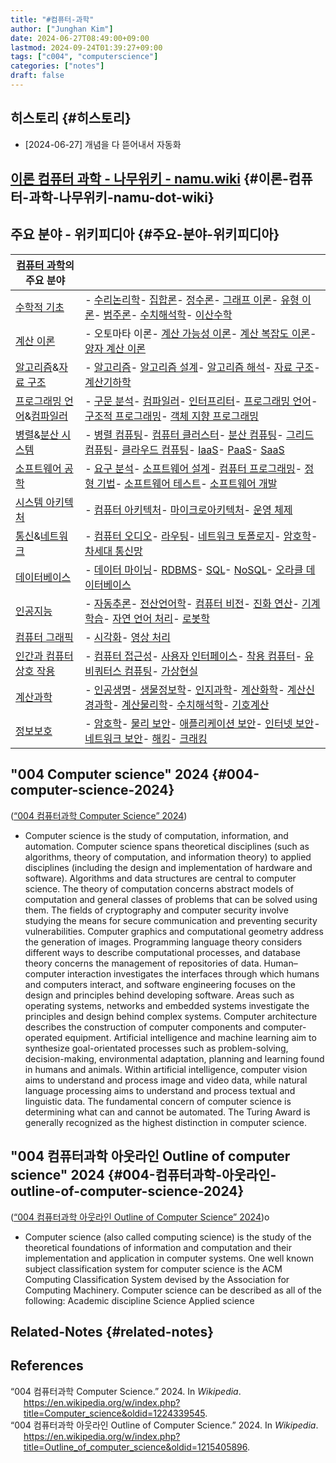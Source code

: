 ```yaml
---
title: "#컴퓨터-과학"
author: ["Junghan Kim"]
date: 2024-06-27T08:49:00+09:00
lastmod: 2024-09-24T01:39:27+09:00
tags: ["c004", "computerscience"]
categories: ["notes"]
draft: false
---
```


## 히스토리 {#히스토리}

-   [2024-06-27] 개념을 다 뜯어내서 자동화


## [이론 컴퓨터 과학 - 나무위키 - namu.wiki](https://namu.wiki/w/%EC%9D%B4%EB%A1%A0%20%EC%BB%B4%ED%93%A8%ED%84%B0%20%EA%B3%BC%ED%95%99) {#이론-컴퓨터-과학-나무위키-namu-dot-wiki}


## 주요 분야 - 위키피디아 {#주요-분야-위키피디아}

| [컴퓨터 과학](https://ko.wikipedia.org/wiki/%EC%BB%B4%ED%93%A8%ED%84%B0_%EA%B3%BC%ED%95%99)의 주요 분야                                                                                     |                                                                                                                                                                                                                                                                                                                                                                                                                                                                                                                                                                                                                                                                                                                                                                                                                                                                                          |
|-----------------------------------------------------------------------------------------------------------------------------------------------------------------------------------|------------------------------------------------------------------------------------------------------------------------------------------------------------------------------------------------------------------------------------------------------------------------------------------------------------------------------------------------------------------------------------------------------------------------------------------------------------------------------------------------------------------------------------------------------------------------------------------------------------------------------------------------------------------------------------------------------------------------------------------------------------------------------------------------------------------------------------------------------------------------------------------|
| [수학적 기초](https://ko.wikipedia.org/wiki/%EC%88%98%ED%95%99)                                                                                                                             | - [수리논리학](https://ko.wikipedia.org/wiki/%EC%88%98%EB%A6%AC%EB%85%BC%EB%A6%AC%ED%95%99)- [집합론](https://ko.wikipedia.org/wiki/%EC%A7%91%ED%95%A9%EB%A1%A0)- [정수론](https://ko.wikipedia.org/wiki/%EC%A0%95%EC%88%98%EB%A1%A0)- [그래프 이론](https://ko.wikipedia.org/wiki/%EA%B7%B8%EB%9E%98%ED%94%84_%EC%9D%B4%EB%A1%A0)- [유형 이론](https://ko.wikipedia.org/wiki/%EC%9C%A0%ED%98%95_%EC%9D%B4%EB%A1%A0)- [범주론](https://ko.wikipedia.org/wiki/%EB%B2%94%EC%A3%BC%EB%A1%A0)- [수치해석학](https://ko.wikipedia.org/wiki/%EC%88%98%EC%B9%98%ED%95%B4%EC%84%9D%ED%95%99)- [이산수학](https://ko.wikipedia.org/wiki/%EC%9D%B4%EC%82%B0%EC%88%98%ED%95%99)                                                                                                                                                                                                                     |
| [계산 이론](https://ko.wikipedia.org/wiki/%EA%B3%84%EC%82%B0_%EC%9D%B4%EB%A1%A0)                                                                                                            | - 오토마타 이론- [계산 가능성 이론](https://ko.wikipedia.org/wiki/%EA%B3%84%EC%82%B0_%EA%B0%80%EB%8A%A5%EC%84%B1_%EC%9D%B4%EB%A1%A0)- [계산 복잡도 이론](https://ko.wikipedia.org/wiki/%EA%B3%84%EC%82%B0_%EB%B3%B5%EC%9E%A1%EB%8F%84_%EC%9D%B4%EB%A1%A0)- [양자 계산 이론](https://ko.wikipedia.org/wiki/%EC%96%91%EC%9E%90%EC%BB%B4%ED%93%A8%ED%84%B0)                                                                                                                                                                                                                                                                                                                                                                                                                                                                                                                                 |
| [알고리즘](https://ko.wikipedia.org/wiki/%EC%95%8C%EA%B3%A0%EB%A6%AC%EC%A6%98)&amp;[자료 구조](https://ko.wikipedia.org/wiki/%EC%9E%90%EB%A3%8C_%EA%B5%AC%EC%A1%B0)                       | - [알고리즘](https://ko.wikipedia.org/wiki/%EC%95%8C%EA%B3%A0%EB%A6%AC%EC%A6%98)- [알고리즘 설계](https://ko.wikipedia.org/wiki/%EC%95%8C%EA%B3%A0%EB%A6%AC%EC%A6%98_%EC%84%A4%EA%B3%84)- [알고리즘 해석](https://ko.wikipedia.org/wiki/%EC%95%8C%EA%B3%A0%EB%A6%AC%EC%A6%98_%ED%95%B4%EC%84%9D)- [자료 구조](https://ko.wikipedia.org/wiki/%EC%9E%90%EB%A3%8C_%EA%B5%AC%EC%A1%B0)- [계산기하학](https://ko.wikipedia.org/wiki/%EA%B3%84%EC%82%B0%EA%B8%B0%ED%95%98%ED%95%99)                                                                                                                                                                                                                                                                                                                                                                                                            |
| [프로그래밍 언어](https://ko.wikipedia.org/wiki/%ED%94%84%EB%A1%9C%EA%B7%B8%EB%9E%98%EB%B0%8D_%EC%96%B8%EC%96%B4)&amp;[컴파일러](https://ko.wikipedia.org/wiki/%EC%BB%B4%ED%8C%8C%EC%9D%BC%EB%9F%AC) | - [구문 분석](https://ko.wikipedia.org/wiki/%EA%B5%AC%EB%AC%B8_%EB%B6%84%EC%84%9D)- [컴파일러](https://ko.wikipedia.org/wiki/%EC%BB%B4%ED%8C%8C%EC%9D%BC%EB%9F%AC)- [인터프리터](https://ko.wikipedia.org/wiki/%EC%9D%B8%ED%84%B0%ED%94%84%EB%A6%AC%ED%84%B0)- [프로그래밍 언어](https://ko.wikipedia.org/wiki/%ED%94%84%EB%A1%9C%EA%B7%B8%EB%9E%98%EB%B0%8D_%EC%96%B8%EC%96%B4)- [구조적 프로그래밍](https://ko.wikipedia.org/wiki/%EA%B5%AC%EC%A1%B0%EC%A0%81_%ED%94%84%EB%A1%9C%EA%B7%B8%EB%9E%98%EB%B0%8D)- [객체 지향 프로그래밍](https://ko.wikipedia.org/wiki/%EA%B0%9D%EC%B2%B4_%EC%A7%80%ED%96%A5_%ED%94%84%EB%A1%9C%EA%B7%B8%EB%9E%98%EB%B0%8D)                                                                                                                                                                                                                                |
| [병렬](https://ko.wikipedia.org/wiki/%EB%B3%91%EB%A0%AC_%EC%BB%B4%ED%93%A8%ED%8C%85)&amp;[분산 시스템](https://ko.wikipedia.org/wiki/%EB%B6%84%EC%82%B0_%EC%BB%B4%ED%93%A8%ED%8C%85)      | - [병렬 컴퓨팅](https://ko.wikipedia.org/wiki/%EB%B3%91%EB%A0%AC_%EC%BB%B4%ED%93%A8%ED%8C%85)- [컴퓨터 클러스터](https://ko.wikipedia.org/wiki/%EC%BB%B4%ED%93%A8%ED%84%B0_%ED%81%B4%EB%9F%AC%EC%8A%A4%ED%84%B0)- [분산 컴퓨팅](https://ko.wikipedia.org/wiki/%EB%B6%84%EC%82%B0_%EC%BB%B4%ED%93%A8%ED%8C%85)- [그리드 컴퓨팅](https://ko.wikipedia.org/wiki/%EA%B7%B8%EB%A6%AC%EB%93%9C_%EC%BB%B4%ED%93%A8%ED%8C%85)- [클라우드 컴퓨팅](https://ko.wikipedia.org/wiki/%ED%81%B4%EB%9D%BC%EC%9A%B0%EB%93%9C_%EC%BB%B4%ED%93%A8%ED%8C%85)- [IaaS](https://ko.wikipedia.org/wiki/%EC%84%9C%EB%B9%84%EC%8A%A4%ED%98%95_%EC%9D%B8%ED%94%84%EB%9D%BC%EC%8A%A4%ED%8A%B8%EB%9F%AD%EC%B2%98)- [PaaS](https://ko.wikipedia.org/wiki/%EC%84%9C%EB%B9%84%EC%8A%A4%ED%98%95_%ED%94%8C%EB%9E%AB%ED%8F%BC)- [SaaS](https://ko.wikipedia.org/wiki/%EC%84%9C%EB%B9%84%EC%8A%A4%ED%98%95_%EC%86%8C%ED%94%84%ED%8A%B8%EC%9B%A8%EC%96%B4) |
| [소프트웨어 공학](https://ko.wikipedia.org/wiki/%EC%86%8C%ED%94%84%ED%8A%B8%EC%9B%A8%EC%96%B4_%EA%B3%B5%ED%95%99)                                                                           | - [요구 분석](https://ko.wikipedia.org/wiki/%EC%9A%94%EA%B5%AC%EC%82%AC%ED%95%AD_%EB%B6%84%EC%84%9D)- [소프트웨어 설계](https://ko.wikipedia.org/wiki/%EC%86%8C%ED%94%84%ED%8A%B8%EC%9B%A8%EC%96%B4_%EC%84%A4%EA%B3%84)- [컴퓨터 프로그래밍](https://ko.wikipedia.org/wiki/%EC%BB%B4%ED%93%A8%ED%84%B0_%ED%94%84%EB%A1%9C%EA%B7%B8%EB%9E%98%EB%B0%8D)- [정형 기법](https://ko.wikipedia.org/wiki/%EC%A0%95%ED%98%95_%EA%B8%B0%EB%B2%95)- [소프트웨어 테스트](https://ko.wikipedia.org/wiki/%EC%86%8C%ED%94%84%ED%8A%B8%EC%9B%A8%EC%96%B4_%ED%85%8C%EC%8A%A4%ED%8A%B8)- [소프트웨어 개발](https://ko.wikipedia.org/wiki/%EC%86%8C%ED%94%84%ED%8A%B8%EC%9B%A8%EC%96%B4_%EA%B0%9C%EB%B0%9C)                                                                                                                                                                                                 |
| [시스템 아키텍처](https://ko.wikipedia.org/wiki/%EC%8B%9C%EC%8A%A4%ED%85%9C_%EC%95%84%ED%82%A4%ED%85%8D%EC%B2%98)                                                                           | - [컴퓨터 아키텍처](https://ko.wikipedia.org/wiki/%EC%BB%B4%ED%93%A8%ED%84%B0_%EA%B5%AC%EC%A1%B0)- [마이크로아키텍처](https://ko.wikipedia.org/wiki/%EB%A7%88%EC%9D%B4%ED%81%AC%EB%A1%9C%EC%95%84%ED%82%A4%ED%85%8D%EC%B2%98)- [운영 체제](https://ko.wikipedia.org/wiki/%EC%9A%B4%EC%98%81_%EC%B2%B4%EC%A0%9C)                                                                                                                                                                                                                                                                                                                                                                                                                                                                                                                                                                          |
| [통신](https://ko.wikipedia.org/wiki/%ED%86%B5%EC%8B%A0)&amp;[네트워크](https://ko.wikipedia.org/wiki/%EC%BB%B4%ED%93%A8%ED%84%B0_%EB%84%A4%ED%8A%B8%EC%9B%8C%ED%81%AC)                   | - [컴퓨터 오디오](https://ko.wikipedia.org/wiki/%EC%BB%B4%ED%93%A8%ED%84%B0_%EC%98%A4%EB%94%94%EC%98%A4)- [라우팅](https://ko.wikipedia.org/wiki/%EB%9D%BC%EC%9A%B0%ED%8C%85)- [네트워크 토폴로지](https://ko.wikipedia.org/wiki/%EB%84%A4%ED%8A%B8%EC%9B%8C%ED%81%AC_%ED%86%A0%ED%8F%B4%EB%A1%9C%EC%A7%80)- [암호학](https://ko.wikipedia.org/wiki/%EC%95%94%ED%98%B8%ED%95%99)- [차세대 통신망](https://ko.wikipedia.org/wiki/%EC%B0%A8%EC%84%B8%EB%8C%80_%ED%86%B5%EC%8B%A0%EB%A7%9D)                                                                                                                                                                                                                                                                                                                                                                                                 |
| [데이터베이스](https://ko.wikipedia.org/wiki/%EB%8D%B0%EC%9D%B4%ED%84%B0%EB%B2%A0%EC%9D%B4%EC%8A%A4)                                                                                        | - [데이터 마이닝](https://ko.wikipedia.org/wiki/%EB%8D%B0%EC%9D%B4%ED%84%B0_%EB%A7%88%EC%9D%B4%EB%8B%9D)- [RDBMS](https://ko.wikipedia.org/wiki/%EA%B4%80%EA%B3%84%ED%98%95_%EB%8D%B0%EC%9D%B4%ED%84%B0%EB%B2%A0%EC%9D%B4%EC%8A%A4)- [SQL](https://ko.wikipedia.org/wiki/SQL)- [NoSQL](https://ko.wikipedia.org/wiki/NoSQL)- [오라클 데이터베이스](https://ko.wikipedia.org/wiki/%EC%98%A4%EB%9D%BC%ED%81%B4_%EB%8D%B0%EC%9D%B4%ED%84%B0%EB%B2%A0%EC%9D%B4%EC%8A%A4)                                                                                                                                                                                                                                                                                                                                                                                                                     |
| [인공지능](https://ko.wikipedia.org/wiki/%EC%9D%B8%EA%B3%B5%EC%A7%80%EB%8A%A5)                                                                                                              | - [자동추론](https://ko.wikipedia.org/w/index.php?title=%EC%9E%90%EB%8F%99%EC%B6%94%EB%A1%A0&action=edit&redlink=1)- [전산언어학](https://ko.wikipedia.org/wiki/%EC%A0%84%EC%82%B0%EC%96%B8%EC%96%B4%ED%95%99)- [컴퓨터 비전](https://ko.wikipedia.org/wiki/%EC%BB%B4%ED%93%A8%ED%84%B0_%EB%B9%84%EC%A0%84)- [진화 연산](https://ko.wikipedia.org/wiki/%EC%A7%84%ED%99%94_%EC%97%B0%EC%82%B0)- [기계 학습](https://ko.wikipedia.org/wiki/%EA%B8%B0%EA%B3%84_%ED%95%99%EC%8A%B5)- [자연 언어 처리](https://ko.wikipedia.org/wiki/%EC%9E%90%EC%97%B0_%EC%96%B8%EC%96%B4_%EC%B2%98%EB%A6%AC)- [로봇학](https://ko.wikipedia.org/wiki/%EB%A1%9C%EB%B4%87%EA%B3%B5%ED%95%99)                                                                                                                                                                                                                  |
| [컴퓨터 그래픽](https://ko.wikipedia.org/wiki/%EC%BB%B4%ED%93%A8%ED%84%B0_%EA%B7%B8%EB%9E%98%ED%94%BD)                                                                                      | - [시각화](https://ko.wikipedia.org/wiki/%EC%8B%9C%EA%B0%81%ED%99%94)- [영상 처리](https://ko.wikipedia.org/wiki/%EC%98%81%EC%83%81_%EC%B2%98%EB%A6%AC)                                                                                                                                                                                                                                                                                                                                                                                                                                                                                                                                                                                                                                                                                                                                  |
| [인간과 컴퓨터 상호 작용](https://ko.wikipedia.org/wiki/%EC%9D%B8%EA%B0%84%EA%B3%BC_%EC%BB%B4%ED%93%A8%ED%84%B0_%EC%83%81%ED%98%B8_%EC%9E%91%EC%9A%A9)                                      | - [컴퓨터 접근성](https://ko.wikipedia.org/wiki/%EC%BB%B4%ED%93%A8%ED%84%B0_%EC%A0%91%EA%B7%BC%EC%84%B1)- [사용자 인터페이스](https://ko.wikipedia.org/wiki/%EC%82%AC%EC%9A%A9%EC%9E%90_%EC%9D%B8%ED%84%B0%ED%8E%98%EC%9D%B4%EC%8A%A4)- [착용 컴퓨터](https://ko.wikipedia.org/wiki/%EC%B0%A9%EC%9A%A9_%EC%BB%B4%ED%93%A8%ED%84%B0)- [유비쿼터스 컴퓨팅](https://ko.wikipedia.org/wiki/%EC%9C%A0%EB%B9%84%EC%BF%BC%ED%84%B0%EC%8A%A4_%EC%BB%B4%ED%93%A8%ED%8C%85)- [가상현실](https://ko.wikipedia.org/wiki/%EA%B0%80%EC%83%81%ED%98%84%EC%8B%A4)                                                                                                                                                                                                                                                                                                                                        |
| [계산과학](https://ko.wikipedia.org/wiki/%EA%B3%84%EC%82%B0%EA%B3%BC%ED%95%99)                                                                                                              | - [인공생명](https://ko.wikipedia.org/wiki/%EC%9D%B8%EA%B3%B5%EC%83%9D%EB%AA%85)- [생물정보학](https://ko.wikipedia.org/wiki/%EC%83%9D%EB%AC%BC%EC%A0%95%EB%B3%B4%ED%95%99)- [인지과학](https://ko.wikipedia.org/wiki/%EC%9D%B8%EC%A7%80%EA%B3%BC%ED%95%99)- [계산화학](https://ko.wikipedia.org/wiki/%EA%B3%84%EC%82%B0%ED%99%94%ED%95%99)- [계산신경과학](https://ko.wikipedia.org/wiki/%EA%B3%84%EC%82%B0%EC%8B%A0%EA%B2%BD%EA%B3%BC%ED%95%99)- [계산물리학](https://ko.wikipedia.org/wiki/%EA%B3%84%EC%82%B0%EB%AC%BC%EB%A6%AC%ED%95%99)- [수치해석학](https://ko.wikipedia.org/wiki/%EC%88%98%EC%B9%98%ED%95%B4%EC%84%9D%ED%95%99)- [기호계산](https://ko.wikipedia.org/wiki/%EA%B8%B0%ED%98%B8%EA%B3%84%EC%82%B0)                                                                                                                                                                  |
| [정보보호](https://ko.wikipedia.org/wiki/%EC%A0%95%EB%B3%B4%EB%B3%B4%ED%98%B8)                                                                                                              | - [암호학](https://ko.wikipedia.org/wiki/%EC%95%94%ED%98%B8%ED%95%99)- [물리 보안](https://ko.wikipedia.org/wiki/%EB%AC%BC%EB%A6%AC_%EB%B3%B4%EC%95%88)- [애플리케이션 보안](https://ko.wikipedia.org/wiki/%EC%95%A0%ED%94%8C%EB%A6%AC%EC%BC%80%EC%9D%B4%EC%85%98_%EB%B3%B4%EC%95%88)- [인터넷 보안](https://ko.wikipedia.org/wiki/%EC%9D%B8%ED%84%B0%EB%84%B7_%EB%B3%B4%EC%95%88)- [네트워크 보안](https://ko.wikipedia.org/wiki/%EB%84%A4%ED%8A%B8%EC%9B%8C%ED%81%AC_%EB%B3%B4%EC%95%88)- [해킹](https://ko.wikipedia.org/wiki/%ED%95%B4%ED%82%B9)- [크래킹](https://ko.wikipedia.org/wiki/%EC%86%8C%ED%94%84%ED%8A%B8%EC%9B%A8%EC%96%B4_%ED%81%AC%EB%9E%98%ED%82%B9)                                                                                                                                                                                                                  |


## "004 Computer science"  2024 {#004-computer-science-2024}

(<a href="#citeproc_bib_item_1">“004 컴퓨터과학 Computer Science” 2024</a>)

-   Computer science is the study of computation, information, and automation. Computer science spans theoretical disciplines (such as algorithms, theory of computation, and information theory) to applied disciplines (including the design and implementation of hardware and software). Algorithms and data structures are central to computer science. The theory of computation concerns abstract models of computation and general classes of problems that can be solved using them. The fields of cryptography and computer security involve studying the means for secure communication and preventing security vulnerabilities. Computer graphics and computational geometry address the generation of images. Programming language theory considers different ways to describe computational processes, and database theory concerns the management of repositories of data. Human–computer interaction investigates the interfaces through which humans and computers interact, and software engineering focuses on the design and principles behind developing software. Areas such as operating systems, networks and embedded systems investigate the principles and design behind complex systems. Computer architecture describes the construction of computer components and computer-operated equipment. Artificial intelligence and machine learning aim to synthesize goal-orientated processes such as problem-solving, decision-making, environmental adaptation, planning and learning found in humans and animals. Within artificial intelligence, computer vision aims to understand and process image and video data, while natural language processing aims to understand and process textual and linguistic data. The fundamental concern of computer science is determining what can and cannot be automated. The Turing Award is generally recognized as the highest distinction in computer science.


## "004 컴퓨터과학 아웃라인 Outline of computer science"  2024 {#004-컴퓨터과학-아웃라인-outline-of-computer-science-2024}

(<a href="#citeproc_bib_item_2">“004 컴퓨터과학 아웃라인 Outline of Computer Science” 2024</a>)o

-   Computer science (also called computing science) is the study of the theoretical foundations of information and computation and their implementation and application in computer systems. One well known subject classification system for computer science is the ACM Computing Classification System devised by the Association for Computing Machinery. Computer science can be described as all of the following: Academic discipline Science Applied science


## Related-Notes {#related-notes}

## References

<style>.csl-entry{text-indent: -1.5em; margin-left: 1.5em;}</style><div class="csl-bib-body">
  <div class="csl-entry"><a id="citeproc_bib_item_1"></a>“004 컴퓨터과학 Computer Science.” 2024. In <i>Wikipedia</i>. <a href="https://en.wikipedia.org/w/index.php?title=Computer_science&oldid=1224339545">https://en.wikipedia.org/w/index.php?title=Computer_science&#38;oldid=1224339545</a>.</div>
  <div class="csl-entry"><a id="citeproc_bib_item_2"></a>“004 컴퓨터과학 아웃라인 Outline of Computer Science.” 2024. In <i>Wikipedia</i>. <a href="https://en.wikipedia.org/w/index.php?title=Outline_of_computer_science&oldid=1215405896">https://en.wikipedia.org/w/index.php?title=Outline_of_computer_science&#38;oldid=1215405896</a>.</div>
</div>

